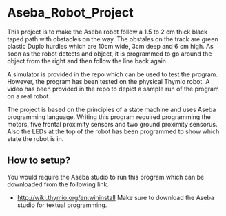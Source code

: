 # Aseba_Robot_Project

This project is to make the Aseba robot follow a 1.5 to 2 cm thick black taped path with obstacles on the way. The obstales on the track are green plastic Duplo hurdles which are 10cm wide, 3cm deep and 6 cm high. As soon as the robot detects and object, it is programmed to go around the object from the right and then follow the line back again. 

A simulator is provided in the repo which can be used to test the program. However, the program has been tested on the physical Thymio robot. A video has been provided in the repo to depict a sample run of the program on a real robot. 

The project is based on the principles of a state machine and uses Aseba programming language. Writing this program required programming the motors, five frontal proximity sensors and two ground proximity sensorus. Also the LEDs at the top of the robot has been programmed to show which state the robot is in.  

## How to setup?

You would require the Aseba studio to run this program which can be downloaded from the following link.
* http://wiki.thymio.org/en:wininstall
Make sure to download the Aseba studio for textual programming. 
